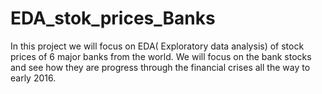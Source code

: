 # EDA_stok_prices_Banks
In this project we will focus on EDA( Exploratory data analysis) of stock prices of 6 major banks from the world.  We will focus on the bank stocks and see how they are progress through the financial crises all the way to early 2016.
